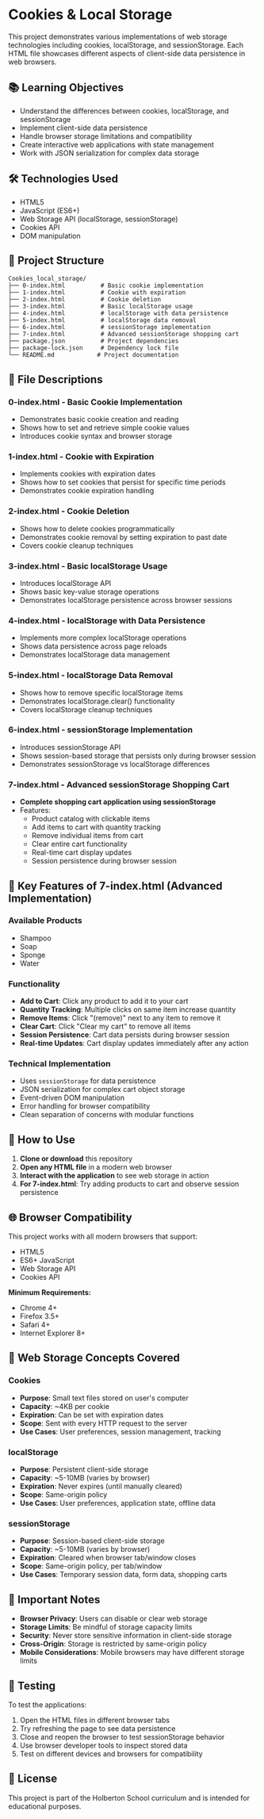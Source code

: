 # Cookies & Local Storage

This project demonstrates various implementations of web storage technologies including cookies, localStorage, and sessionStorage. Each HTML file showcases different aspects of client-side data persistence in web browsers.

## 📚 Learning Objectives

- Understand the differences between cookies, localStorage, and sessionStorage
- Implement client-side data persistence
- Handle browser storage limitations and compatibility
- Create interactive web applications with state management
- Work with JSON serialization for complex data storage

## 🛠️ Technologies Used

- HTML5
- JavaScript (ES6+)
- Web Storage API (localStorage, sessionStorage)
- Cookies API
- DOM manipulation

## 📁 Project Structure

```
Cookies_local_storage/
├── 0-index.html          # Basic cookie implementation
├── 1-index.html          # Cookie with expiration
├── 2-index.html          # Cookie deletion
├── 3-index.html          # Basic localStorage usage
├── 4-index.html          # localStorage with data persistence
├── 5-index.html          # localStorage data removal
├── 6-index.html          # sessionStorage implementation
├── 7-index.html          # Advanced sessionStorage shopping cart
├── package.json          # Project dependencies
├── package-lock.json     # Dependency lock file
└── README.md            # Project documentation
```

## 🚀 File Descriptions

### 0-index.html - Basic Cookie Implementation
- Demonstrates basic cookie creation and reading
- Shows how to set and retrieve simple cookie values
- Introduces cookie syntax and browser storage

### 1-index.html - Cookie with Expiration
- Implements cookies with expiration dates
- Shows how to set cookies that persist for specific time periods
- Demonstrates cookie expiration handling

### 2-index.html - Cookie Deletion
- Shows how to delete cookies programmatically
- Demonstrates cookie removal by setting expiration to past date
- Covers cookie cleanup techniques

### 3-index.html - Basic localStorage Usage
- Introduces localStorage API
- Shows basic key-value storage operations
- Demonstrates localStorage persistence across browser sessions

### 4-index.html - localStorage with Data Persistence
- Implements more complex localStorage operations
- Shows data persistence across page reloads
- Demonstrates localStorage data management

### 5-index.html - localStorage Data Removal
- Shows how to remove specific localStorage items
- Demonstrates localStorage.clear() functionality
- Covers localStorage cleanup techniques

### 6-index.html - sessionStorage Implementation
- Introduces sessionStorage API
- Shows session-based storage that persists only during browser session
- Demonstrates sessionStorage vs localStorage differences

### 7-index.html - Advanced sessionStorage Shopping Cart
- **Complete shopping cart application using sessionStorage**
- Features:
  - Product catalog with clickable items
  - Add items to cart with quantity tracking
  - Remove individual items from cart
  - Clear entire cart functionality
  - Real-time cart display updates
  - Session persistence during browser session

## 🎯 Key Features of 7-index.html (Advanced Implementation)

### Available Products
- Shampoo
- Soap
- Sponge
- Water

### Functionality
- **Add to Cart**: Click any product to add it to your cart
- **Quantity Tracking**: Multiple clicks on same item increase quantity
- **Remove Items**: Click "(remove)" next to any item to remove it
- **Clear Cart**: Click "Clear my cart" to remove all items
- **Session Persistence**: Cart data persists during browser session
- **Real-time Updates**: Cart display updates immediately after any action

### Technical Implementation
- Uses `sessionStorage` for data persistence
- JSON serialization for complex cart object storage
- Event-driven DOM manipulation
- Error handling for browser compatibility
- Clean separation of concerns with modular functions

## 🔧 How to Use

1. **Clone or download** this repository
2. **Open any HTML file** in a modern web browser
3. **Interact with the application** to see web storage in action
4. **For 7-index.html**: Try adding products to cart and observe session persistence

## 🌐 Browser Compatibility

This project works with all modern browsers that support:
- HTML5
- ES6+ JavaScript
- Web Storage API
- Cookies API

**Minimum Requirements:**
- Chrome 4+
- Firefox 3.5+
- Safari 4+
- Internet Explorer 8+

## 📖 Web Storage Concepts Covered

### Cookies
- **Purpose**: Small text files stored on user's computer
- **Capacity**: ~4KB per cookie
- **Expiration**: Can be set with expiration dates
- **Scope**: Sent with every HTTP request to the server
- **Use Cases**: User preferences, session management, tracking

### localStorage
- **Purpose**: Persistent client-side storage
- **Capacity**: ~5-10MB (varies by browser)
- **Expiration**: Never expires (until manually cleared)
- **Scope**: Same-origin policy
- **Use Cases**: User preferences, application state, offline data

### sessionStorage
- **Purpose**: Session-based client-side storage
- **Capacity**: ~5-10MB (varies by browser)
- **Expiration**: Cleared when browser tab/window closes
- **Scope**: Same-origin policy, per tab/window
- **Use Cases**: Temporary session data, form data, shopping carts

## 🚨 Important Notes

- **Browser Privacy**: Users can disable or clear web storage
- **Storage Limits**: Be mindful of storage capacity limits
- **Security**: Never store sensitive information in client-side storage
- **Cross-Origin**: Storage is restricted by same-origin policy
- **Mobile Considerations**: Mobile browsers may have different storage limits

## 🧪 Testing

To test the applications:
1. Open the HTML files in different browser tabs
2. Try refreshing the page to see data persistence
3. Close and reopen the browser to test sessionStorage behavior
4. Use browser developer tools to inspect stored data
5. Test on different devices and browsers for compatibility

## 📝 License

This project is part of the Holberton School curriculum and is intended for educational purposes.

